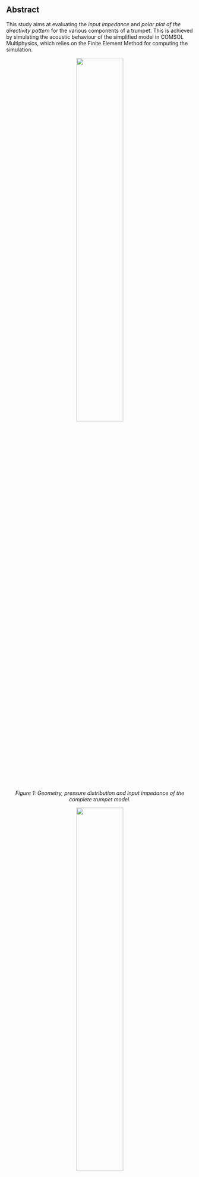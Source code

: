 ## Abstract

This study aims at evaluating the *input impedance* and *polar plot of the directivity pattern* for the various components of a trumpet. This is achieved by simulating the acoustic behaviour of the simplified model in COMSOL Multiphysics, which relies on the Finite Element Method for computing the simulation.



<p align="center" width="100%">
    <img width="50%" src="https://github.com/user-attachments/assets/49d6499b-2676-4140-a00f-f7daf9707794">
</p>

<p align="center"><i>Figure 1: Geometry, pressure distribution and input impedance of the complete trumpet model.</i></p>

<p align="center" width="100%">
    <img width="50%" src="https://github.com/user-attachments/assets/8db9ab80-0c10-4754-b14d-4e2758590139">
</p>

<p align="center"><i>Figure 2: Polar plot of the directivity pattern of the complete trumpet model.</i></p>



